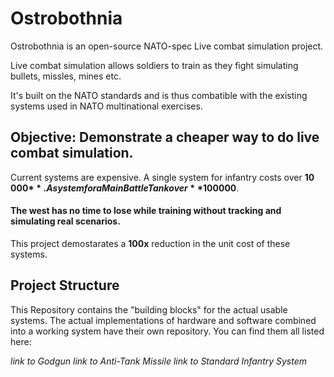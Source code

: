 # Ostrobothnia
Ostrobothnia is an open-source NATO-spec Live combat simulation project.

Live combat simulation allows soldiers to train as they fight simulating bullets, missles, mines etc.

It's built on the NATO standards and is thus combatible with the existing systems used in NATO multinational exercises.


## Objective: Demonstrate a cheaper way to do live combat simulation.

Current systems are expensive. A single system for infantry costs over **10 000$**. A system for a Main Battle Tank over **100 000$**.

#### The west has no time to lose while training without tracking and simulating real scenarios.

This project demostarates a **100x** reduction in the unit cost of these systems.


## Project Structure

This Repository contains the "building blocks" for the actual usable systems. The actual implementations of hardware and software combined into a working system have their own repository. You can find them all listed here:

*link to Godgun*
*link to Anti-Tank Missile*
*link to Standard Infantry System*

